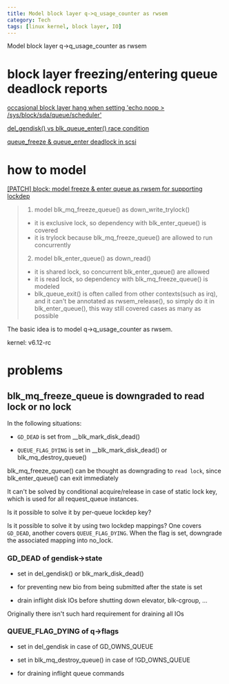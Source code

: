 ```yaml
---
title: Model block layer q->q_usage_counter as rwsem 
category: Tech
tags: [linux kernel, block layer, IO]
---
```


Model block layer q->q_usage_counter as rwsem 

# **block layer freezing/entering queue deadlock reports**

[occasional block layer hang when setting 'echo noop > /sys/block/sda/queue/scheduler'](https://bugzilla.kernel.org/show_bug.cgi?id=219166)

[del_gendisk() vs blk_queue_enter() race condition](https://lore.kernel.org/linux-block/20241003085610.GK11458@google.com)

[queue_freeze & queue_enter deadlock in scsi](https://lore.kernel.org/linux-block/ZxG38G9BuFdBpBHZ@fedora/T/#u)


# **how to model**

[\[PATCH\] block: model freeze & enter queue as rwsem for supporting lockdep](https://lore.kernel.org/linux-block/20241018013542.3013963-1-ming.lei@redhat.com/)

> 1) model blk_mq_freeze_queue() as down_write_trylock()
> - it is exclusive lock, so dependency with blk_enter_queue() is covered
> - it is trylock because blk_mq_freeze_queue() are allowed to run concurrently
> 
> 2) model blk_enter_queue() as down_read()
> - it is shared lock, so concurrent blk_enter_queue() are allowed
> - it is read lock, so dependency with blk_mq_freeze_queue() is modeled
> - blk_queue_exit() is often called from other contexts(such as irq), and
> it can't be annotated as rwsem_release(), so simply do it in
> blk_enter_queue(), this way still covered cases as many as possible

The basic idea is to model q->q_usage_counter as rwsem.

kernel: v6.12-rc

# **problems**

## blk_mq_freeze_queue is downgraded to read lock or no lock

In the following situations:

- `GD_DEAD` is set from __blk_mark_disk_dead()

- `QUEUE_FLAG_DYING` is set in __blk_mark_disk_dead() or blk_mq_destroy_queue()

blk_mq_freeze_queue() can be thought as downgrading to `read lock`, since
blk_enter_queue() can exit immediately

It can't be solved by conditional acquire/release in case of static lock key,
which is used for all request_queue instances.

Is it possible to solve it by per-queue lockdep key?

Is it possible to solve it by using two lockdep mappings? One covers `GD_DEAD`,
another covers `QUEUE_FLAG_DYING`. When the flag is set, downgrade the associated
mapping into no_lock.

### GD_DEAD of gendisk->state

- set in del_gendisk() or blk_mark_disk_dead()

- for preventing new bio from being submitted after the state is set

- drain inflight disk IOs before shutting down elevator, blk-cgroup, ...

Originally there isn't such hard requirement for draining all IOs

### QUEUE_FLAG_DYING of q->flags

- set in del_gendisk in case of GD_OWNS_QUEUE

- set in blk_mq_destroy_queue() in case of !GD_OWNS_QUEUE

- for draining inflight queue commands
